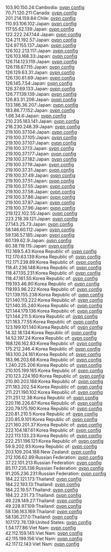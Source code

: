 103.90.150.24:Cambodia: [ovpn config](vpn/103_90_150_24.ovpn)  
70.71.120.211:Canada: [ovpn config](vpn/70_71_120_211.ovpn)  
201.214.159.84:Chile: [ovpn config](vpn/201_214_159_84.ovpn)  
110.93.106.102:Japan: [ovpn config](vpn/110_93_106_102.ovpn)  
117.55.62.139:Japan: [ovpn config](vpn/117_55_62_139.ovpn)  
122.222.247.144:Japan: [ovpn config](vpn/122_222_247_144.ovpn)  
124.211.192.57:Japan: [ovpn config](vpn/124_211_192_57.ovpn)  
124.97.155.137:Japan: [ovpn config](vpn/124_97_155_137.ovpn)  
126.102.213.117:Japan: [ovpn config](vpn/126_102_213_117.ovpn)  
126.103.168.33:Japan: [ovpn config](vpn/126_103_168_33.ovpn)  
126.114.123.119:Japan: [ovpn config](vpn/126_114_123_119.ovpn)  
126.118.67.115:Japan: [ovpn config](vpn/126_118_67_115.ovpn)  
126.129.63.31:Japan: [ovpn config](vpn/126_129_63_31.ovpn)  
126.130.61.69:Japan: [ovpn config](vpn/126_130_61_69.ovpn)  
126.145.7.54:Japan: [ovpn config](vpn/126_145_7_54.ovpn)  
126.37.69.133:Japan: [ovpn config](vpn/126_37_69_133.ovpn)  
126.77.139.139:Japan: [ovpn config](vpn/126_77_139_139.ovpn)  
126.83.31.206:Japan: [ovpn config](vpn/126_83_31_206.ovpn)  
133.186.36.207:Japan: [ovpn config](vpn/133_186_36_207.ovpn)  
183.86.77.152:Japan: [ovpn config](vpn/183_86_77_152.ovpn)  
1.66.34.6:Japan: [ovpn config](vpn/1_66_34_6.ovpn)  
210.235.183.141:Japan: [ovpn config](vpn/210_235_183_141.ovpn)  
218.230.248.39:Japan: [ovpn config](vpn/218_230_248_39.ovpn)  
219.100.37.104:Japan: [ovpn config](vpn/219_100_37_104.ovpn)  
219.100.37.105:Japan: [ovpn config](vpn/219_100_37_105.ovpn)  
219.100.37.107:Japan: [ovpn config](vpn/219_100_37_107.ovpn)  
219.100.37.13:Japan: [ovpn config](vpn/219_100_37_13.ovpn)  
219.100.37.177:Japan: [ovpn config](vpn/219_100_37_177.ovpn)  
219.100.37.182:Japan: [ovpn config](vpn/219_100_37_182.ovpn)  
219.100.37.19:Japan: [ovpn config](vpn/219_100_37_19.ovpn)  
219.100.37.31:Japan: [ovpn config](vpn/219_100_37_31.ovpn)  
219.100.37.49:Japan: [ovpn config](vpn/219_100_37_49.ovpn)  
219.100.37.51:Japan: [ovpn config](vpn/219_100_37_51.ovpn)  
219.100.37.55:Japan: [ovpn config](vpn/219_100_37_55.ovpn)  
219.100.37.58:Japan: [ovpn config](vpn/219_100_37_58.ovpn)  
219.100.37.86:Japan: [ovpn config](vpn/219_100_37_86.ovpn)  
219.100.37.87:Japan: [ovpn config](vpn/219_100_37_87.ovpn)  
219.100.37.96:Japan: [ovpn config](vpn/219_100_37_96.ovpn)  
219.122.102.55:Japan: [ovpn config](vpn/219_122_102_55.ovpn)  
223.218.39.121:Japan: [ovpn config](vpn/223_218_39_121.ovpn)  
27.143.25.73:Japan: [ovpn config](vpn/27_143_25_73.ovpn)  
58.146.60.112:Japan: [ovpn config](vpn/58_146_60_112.ovpn)  
59.136.57.185:Japan: [ovpn config](vpn/59_136_57_185.ovpn)  
60.139.62.9:Japan: [ovpn config](vpn/60_139_62_9.ovpn)  
60.38.119.115:Japan: [ovpn config](vpn/60_38_119_115.ovpn)  
112.169.5.43:Korea Republic of: [ovpn config](vpn/112_169_5_43.ovpn)  
112.170.63.139:Korea Republic of: [ovpn config](vpn/112_170_63_139.ovpn)  
112.171.239.89:Korea Republic of: [ovpn config](vpn/112_171_239_89.ovpn)  
118.41.236.148:Korea Republic of: [ovpn config](vpn/118_41_236_148.ovpn)  
118.47.135.231:Korea Republic of: [ovpn config](vpn/118_47_135_231.ovpn)  
118.47.161.55:Korea Republic of: [ovpn config](vpn/118_47_161_55.ovpn)  
119.193.46.90:Korea Republic of: [ovpn config](vpn/119_193_46_90.ovpn)  
119.193.96.222:Korea Republic of: [ovpn config](vpn/119_193_96_222.ovpn)  
121.139.155.238:Korea Republic of: [ovpn config](vpn/121_139_155_238.ovpn)  
121.140.113.222:Korea Republic of: [ovpn config](vpn/121_140_113_222.ovpn)  
121.140.35.240:Korea Republic of: [ovpn config](vpn/121_140_35_240.ovpn)  
121.144.179.136:Korea Republic of: [ovpn config](vpn/121_144_179_136.ovpn)  
121.144.211.5:Korea Republic of: [ovpn config](vpn/121_144_211_5.ovpn)  
121.163.77.55:Korea Republic of: [ovpn config](vpn/121_163_77_55.ovpn)  
123.199.101.140:Korea Republic of: [ovpn config](vpn/123_199_101_140.ovpn)  
14.32.18.134:Korea Republic of: [ovpn config](vpn/14_32_18_134.ovpn)  
14.52.197.24:Korea Republic of: [ovpn config](vpn/14_52_197_24.ovpn)  
168.126.162.83:Korea Republic of: [ovpn config](vpn/168_126_162_83.ovpn)  
175.212.246.4:Korea Republic of: [ovpn config](vpn/175_212_246_4.ovpn)  
183.100.24.161:Korea Republic of: [ovpn config](vpn/183_100_24_161.ovpn)  
183.96.203.68:Korea Republic of: [ovpn config](vpn/183_96_203_68.ovpn)  
1.240.225.206:Korea Republic of: [ovpn config](vpn/1_240_225_206.ovpn)  
210.105.199.165:Korea Republic of: [ovpn config](vpn/210_105_199_165.ovpn)  
210.123.224.160:Korea Republic of: [ovpn config](vpn/210_123_224_160.ovpn)  
210.90.203.168:Korea Republic of: [ovpn config](vpn/210_90_203_168.ovpn)  
211.183.202.54:Korea Republic of: [ovpn config](vpn/211_183_202_54.ovpn)  
211.221.190.102:Korea Republic of: [ovpn config](vpn/211_221_190_102.ovpn)  
211.251.12.38:Korea Republic of: [ovpn config](vpn/211_251_12_38.ovpn)  
220.116.226.67:Korea Republic of: [ovpn config](vpn/220_116_226_67.ovpn)  
220.79.175.190:Korea Republic of: [ovpn config](vpn/220_79_175_190.ovpn)  
220.81.210.5:Korea Republic of: [ovpn config](vpn/220_81_210_5.ovpn)  
220.85.9.101:Korea Republic of: [ovpn config](vpn/220_85_9_101.ovpn)  
221.160.201.37:Korea Republic of: [ovpn config](vpn/221_160_201_37.ovpn)  
222.104.187.61:Korea Republic of: [ovpn config](vpn/222_104_187_61.ovpn)  
222.113.133.23:Korea Republic of: [ovpn config](vpn/222_113_133_23.ovpn)  
222.251.196.121:Korea Republic of: [ovpn config](vpn/222_251_196_121.ovpn)  
59.9.202.93:Korea Republic of: [ovpn config](vpn/59_9_202_93.ovpn)  
203.109.204.188:New Zealand: [ovpn config](vpn/203_109_204_188.ovpn)  
212.106.62.89:Russian Federation: [ovpn config](vpn/212_106_62_89.ovpn)  
37.22.101.213:Russian Federation: [ovpn config](vpn/37_22_101_213.ovpn)  
85.117.235.136:Russian Federation: [ovpn config](vpn/85_117_235_136.ovpn)  
91.205.236.231:Russian Federation: [ovpn config](vpn/91_205_236_231.ovpn)  
184.22.121.173:Thailand: [ovpn config](vpn/184_22_121_173.ovpn)  
184.22.193.13:Thailand: [ovpn config](vpn/184_22_193_13.ovpn)  
184.22.19.57:Thailand: [ovpn config](vpn/184_22_19_57.ovpn)  
184.22.231.73:Thailand: [ovpn config](vpn/184_22_231_73.ovpn)  
49.228.149.27:Thailand: [ovpn config](vpn/49_228_149_27.ovpn)  
49.228.97.109:Thailand: [ovpn config](vpn/49_228_97_109.ovpn)  
58.136.163.169:Thailand: [ovpn config](vpn/58_136_163_169.ovpn)  
58.136.217.0:Thailand: [ovpn config](vpn/58_136_217_0.ovpn)  
107.172.76.139:United States: [ovpn config](vpn/107_172_76_139.ovpn)  
1.54.177.86:Viet Nam: [ovpn config](vpn/1_54_177_86.ovpn)  
42.112.159.145:Viet Nam: [ovpn config](vpn/42_112_159_145.ovpn)  
42.115.199.156:Viet Nam: [ovpn config](vpn/42_115_199_156.ovpn)  
42.117.12.143:Viet Nam: [ovpn config](vpn/42_117_12_143.ovpn)  

